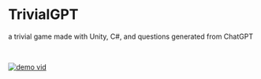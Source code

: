 # TrivialGPT

a trivial game made with Unity, C#, and questions generated from ChatGPT

<br>

[![demo vid](https://img.youtube.com/vi/PDk1kniuQoA/0.jpg)](https://www.youtube.com/watch?v=PDk1kniuQoA "demo vid")
